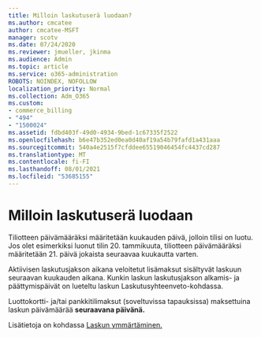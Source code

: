 ```yaml
---
title: Milloin laskutuserä luodaan?
ms.author: cmcatee
author: cmcatee-MSFT
manager: scotv
ms.date: 07/24/2020
ms.reviewer: jmueller, jkinma
ms.audience: Admin
ms.topic: article
ms.service: o365-administration
ROBOTS: NOINDEX, NOFOLLOW
localization_priority: Normal
ms.collection: Adm_O365
ms.custom:
- commerce_billing
- "494"
- "1500024"
ms.assetid: fdbd403f-49d0-4934-9bed-1c67335f2522
ms.openlocfilehash: b6e47b352ed0ea0d40af19a54b79fafd1a431aaa
ms.sourcegitcommit: 540a4e2515f7cfddee65519046454fc4437cd287
ms.translationtype: MT
ms.contentlocale: fi-FI
ms.lasthandoff: 08/01/2021
ms.locfileid: "53685155"
---
```

# <a name="when-is-the-billing-statement-generated"></a>Milloin laskutuserä luodaan

Tiliotteen päivämääräksi määritetään kuukauden päivä, jolloin tilisi on luotu. Jos olet esimerkiksi luonut tilin 20. tammikuuta, tiliotteen päivämääräksi määritetään 21. päivä jokaista seuraavaa kuukautta varten.

Aktiivisen laskutusjakson aikana veloitetut lisämaksut sisältyvät laskuun seuraavan kuukauden aikana. Kunkin laskun laskutusjakson alkamis- ja päättymispäivät  on lueteltu laskun Laskutusyhteenveto-kohdassa.

Luottokortti- ja/tai pankkitilimaksut (soveltuvissa tapauksissa) maksettuina laskun päivämäärää **seuraavana päivänä.**
  
Lisätietoja on kohdassa [Laskun ymmärtäminen.](/microsoft-365/commerce/billing-and-payments/understand-your-invoice2)